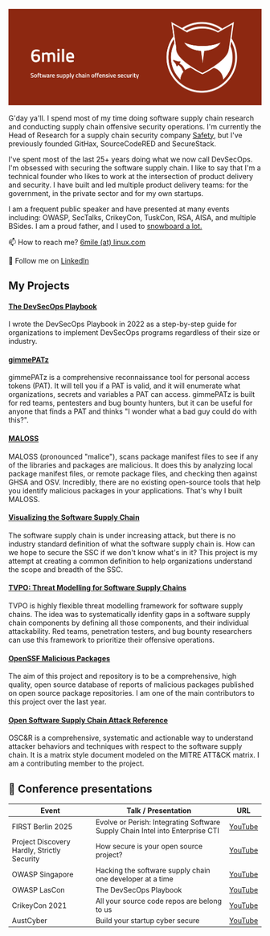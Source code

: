 ![6mile Profile](6mile-github-profile-banner.png)

G'day ya'll.  I spend most of my time doing software supply chain research and conducting supply chain offensive security operations. I'm currently the Head of Research for a supply chain security company [Safety](https://getsafety.com), but I've previously founded GitHax, SourceCodeRED and SecureStack.  

I've spent most of the last 25+ years doing what we now call DevSecOps. I'm obsessed with securing the software supply chain. I like to say that I'm a technical founder who likes to work at the intersection of product delivery and security. I have built and led multiple product delivery teams: for the government, in the private sector and for my own startups.

I am a frequent public speaker and have presented at many events including: OWASP, SecTalks, CrikeyCon, TuskCon, RSA, AISA, and multiple BSides.  I am a proud father, and I used to [snowboard a lot.](https://www.youtube.com/watch?v=dnHD_8f5O2k&list=PLap8pGxdE173KGgnzBJGxFIlVSjODg_mz)

📫 How to reach me? [6mile (at) linux.com](mailto:6mile@linux.com)

🏢 Follow me on [LinkedIn](https://www.linkedin.com/comm/mynetwork/discovery-see-all?usecase=PEOPLE_FOLLOWS&followMember=mccartypaul)

## My Projects

#### [The DevSecOps Playbook](https://github.com/6mile/DevSecOps-Playbook)

I wrote the DevSecOps Playbook in 2022 as a step-by-step guide for organizations to implement DevSecOps programs regardless of their size or industry.

#### [gimmePATz](https://github.com/6mile/gimmepatz)

gimmePATz is a comprehensive reconnaissance tool for personal access tokens (PAT).  It will tell you if a PAT is valid, and it will enumerate what organizations, secrets and variables a PAT can access.  gimmePATz is built for red teams, pentesters and bug bounty hunters, but it can be useful for anyone that finds a PAT and thinks "I wonder what a bad guy could do with this?".

#### [MALOSS](https://github.com/6mile/MALOSS)

MALOSS (pronounced "malice"), scans package manifest files to see if any of the libraries and packages are malicious. It does this by analyzing local package manifest files, or remote package files, and checking then against GHSA and OSV.  Incredibly, there are no existing open-source tools that help you identify malicious packages in your applications.  That's why I built MALOSS. 

#### [Visualizing the Software Supply Chain](https://github.com/SecureStackCo/visualizing-software-supply-chain)

The software supply chain is under increasing attack, but there is no industry standard definition of what the software supply chain is. How can we hope to secure the SSC if we don't know what's in it?  This project is my attempt at creating a common definition to help organizations understand the scope and breadth of the SSC.

#### [TVPO: Threat Modelling for Software Supply Chains](https://github.com/6mile/tvpo)

TVPO is highly flexible threat modelling framework for software supply chains.  The idea was to systematically idenfity gaps in a software supply chain components by defining all those components, and their individual attackability. Red teams, penetration testers, and bug bounty researchers can use this framework to prioritize their offensive operations. 

#### [OpenSSF Malicious Packages](https://github.com/ossf/malicious-packages)
The aim of this project and repository is to be a comprehensive, high quality, open source database of reports of malicious packages published on open source package repositories. I am one of the main contributors to this project over the last year.

#### [Open Software Supply Chain Attack Reference](https://pbom.dev)
OSC&R is a comprehensive, systematic and actionable way to understand attacker behaviors and techniques with respect to the software supply chain. It is a matrix style document modeled on the MITRE ATT&CK matrix.  I am a contributing member to the project.

## :loudspeaker: Conference presentations
| Event | Talk / Presentation | URL |
| -- | -- | -- |
| FIRST Berlin 2025 |  Evolve or Perish: Integrating Software Supply Chain Intel into Enterprise CTI | [YouTube](https://www.youtube.com/live/j23OubEOjh4?si=YTVRL08Qio3XqBdt&t=5231) |
| Project Discovery Hardly, Strictly Security |  How secure is your open source project? | [YouTube](https://www.youtube.com/watch?v=KBOXcVeDwyQ) |
| OWASP Singapore | Hacking the software supply chain one developer at a time | [YouTube](https://www.youtube.com/watch?v=Gee3CeD2NvY) |
| OWASP LasCon | The DevSecOps Playbook | [YouTube](https://www.youtube.com/watch?v=4pIBUcwXEzQ&t=66s) |
| CrikeyCon 2021 | All your source code repos are belong to us | [YouTube](https://youtu.be/nvXSlSbxnC0) | 
| AustCyber | Build your startup cyber secure | [YouTube](https://youtu.be/qhBxHYtu2k4) |
